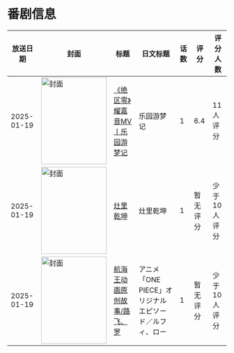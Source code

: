 # 番剧信息

|放送日期|封面|标题|日文标题|话数|评分|评分人数|
|---|---|---|---|---|---|---|
|2025-01-19|<img src="//lain.bgm.tv/pic/cover/c/6e/d6/533653_rsk1O.jpg" alt="封面" style="width:150px;height:200px;object-fit:cover;">|[《绝区零》耀嘉音MV丨乐园游梦记](https://bangumi.tv/subject/533653)|乐园游梦记|1|6.4|11人评分|
|2025-01-19|<img src="//lain.bgm.tv/pic/cover/c/cc/49/533779_Qh34P.jpg" alt="封面" style="width:150px;height:200px;object-fit:cover;">|[灶里乾坤](https://bangumi.tv/subject/533779)|灶里乾坤|1|暂无评分|少于10人评分|
|2025-01-19|<img src="//lain.bgm.tv/pic/cover/c/7f/fd/534455_1Gsrh.jpg" alt="封面" style="width:150px;height:200px;object-fit:cover;">|[航海王动画原创故事/路飞、罗](https://bangumi.tv/subject/534455)|アニメ「ONE PIECE」オリジナルエピソード／ルフィ、ロー|1|暂无评分|少于10人评分|
